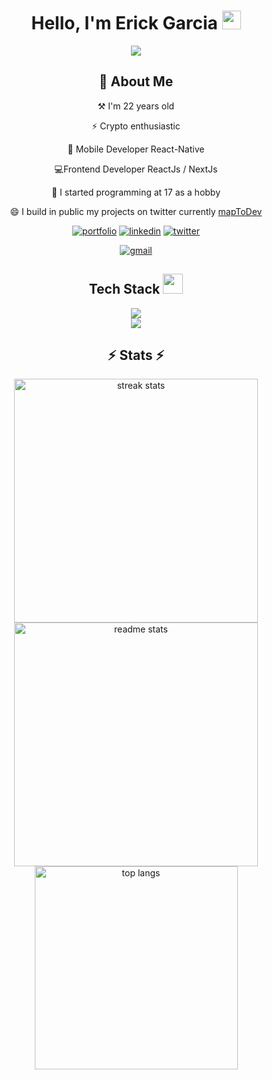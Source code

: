 
<h1 align="center">
    Hello, I'm Erick Garcia
    <img src="https://media.giphy.com/media/hvRJCLFzcasrR4ia7z/giphy.gif" width="30px"/>
  </h1>
<p align="center">
	<a href="https://github.com/Bouaskaoun">
		<img src="https://readme-typing-svg.herokuapp.com/?lines=Frontend+Developer;ReactJs%20|%20NextJs;Mobile+Developer;React-Native&center=true&width=380&height=45">
	</a>
</p>
<div align="center">
<h2> 🚀 About Me</h2> 


 ⚒️ I'm 22 years old<br>
 
⚡️ Crypto enthusiastic<br>

🌟 Mobile Developer React-Native<br>

💻Frontend Developer ReactJs / NextJs<br>

🌱 I started programming at 17 as a hobby<br>

😄 I build in public my projects on twitter currently <a href="https://maptodev.vercel.app">mapToDev</a><br>



[![portfolio](https://img.shields.io/badge/my_portfolio-0A66C2?style=for-the-badge&logo=ko-fi&logoColor=white)](https://erickdevup.netlify.app/)
[![linkedin](https://img.shields.io/badge/linkedin-0A66C2?style=for-the-badge&logo=linkedin&logoColor=white)](https://www.linkedin.com/in/erickdevup)
[![twitter](https://img.shields.io/badge/twitter-1DA1F2?style=for-the-badge&logo=twitter&logoColor=white)](https://twitter.com/erickdevup)

[![gmail](https://img.shields.io/badge/gmail-1DA1F2?style=for-the-badge&logo=gmail&logoColor=white)]()
</div >
<div align="center">
<h2>Tech Stack <img src = "https://media2.giphy.com/media/QssGEmpkyEOhBCb7e1/giphy.gif?cid=ecf05e47a0n3gi1bfqntqmob8g9aid1oyj2wr3ds3mg700bl&rid=giphy.gif" width = 32px></h2>


  <img src="https://skillicons.dev/icons?i=nodejs,react,next,javascript,typescript,html,css,tailwindcss" /><br>
  <img src="https://skillicons.dev/icons?i=express,mongodb,postgres,mysql,github,figma,git" />
</div>

<h2 align="center">⚡ Stats ⚡</h2>

<div align="center">
  <img width=390 src="https://streak-stats.demolab.com/?user=erickdevup&count_private=true&theme=react&border_radius=10" alt="streak stats"/>
  <img width=390 src="https://github-readme-stats.vercel.app/api?username=erickdevup&count_private=true&show_icons=true&theme=react&rank_icon=github&border_radius=10" alt="readme stats" />
  <br/>
  <img width=325 align="center" src="https://github-readme-stats.vercel.app/api/top-langs/?username=erickdevup&hide=HTML&langs_count=8&layout=compact&theme=react&border_radius=10&size_weight=0.5&count_weight=0.5&exclude_repo=github-readme-stats" alt="top langs" />
</div>
